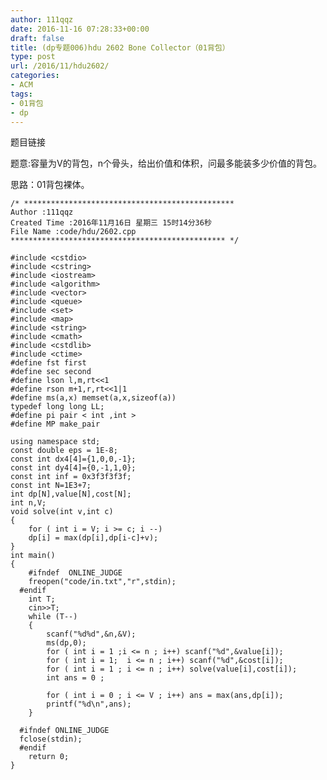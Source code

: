 ```yaml
---
author: 111qqz
date: 2016-11-16 07:28:33+00:00
draft: false
title: (dp专题006)hdu 2602 Bone Collector（01背包）
type: post
url: /2016/11/hdu2602/
categories:
- ACM
tags:
- 01背包
- dp
---
```


题目链接

题意:容量为V的背包，n个骨头，给出价值和体积，问最多能装多少价值的背包。

思路：01背包裸体。

    
    /* ***********************************************
    Author :111qqz
    Created Time :2016年11月16日 星期三 15时14分36秒
    File Name :code/hdu/2602.cpp
    ************************************************ */
    
    #include <cstdio>
    #include <cstring>
    #include <iostream>
    #include <algorithm>
    #include <vector>
    #include <queue>
    #include <set>
    #include <map>
    #include <string>
    #include <cmath>
    #include <cstdlib>
    #include <ctime>
    #define fst first
    #define sec second
    #define lson l,m,rt<<1
    #define rson m+1,r,rt<<1|1
    #define ms(a,x) memset(a,x,sizeof(a))
    typedef long long LL;
    #define pi pair < int ,int >
    #define MP make_pair
    
    using namespace std;
    const double eps = 1E-8;
    const int dx4[4]={1,0,0,-1};
    const int dy4[4]={0,-1,1,0};
    const int inf = 0x3f3f3f3f;
    const int N=1E3+7;
    int dp[N],value[N],cost[N];
    int n,V;
    void solve(int v,int c)
    {
        for ( int i = V; i >= c; i --)
    	dp[i] = max(dp[i],dp[i-c]+v);
    }
    int main()
    {
    	#ifndef  ONLINE_JUDGE 
    	freopen("code/in.txt","r",stdin);
      #endif
    	int T;
    	cin>>T;
    	while (T--)
    	{
    	    scanf("%d%d",&n,&V);
    	    ms(dp,0);
    	    for ( int i = 1 ;i <= n ; i++) scanf("%d",&value[i]);
    	    for ( int i = 1;  i <= n ; i++) scanf("%d",&cost[i]);
    	    for ( int i = 1 ; i <= n ; i++) solve(value[i],cost[i]);
    	    int ans = 0 ;
    	
    	    for ( int i = 0 ; i <= V ; i++) ans = max(ans,dp[i]);
    	    printf("%d\n",ans);
    	}
    
      #ifndef ONLINE_JUDGE  
      fclose(stdin);
      #endif
        return 0;
    } 
    




